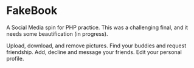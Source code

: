 # FakeBook
A Social Media spin for PHP practice.
This was a challenging final, and it needs some beautification (in progress). 

Upload, download, and remove pictures.
Find your buddies and request friendship.
Add, decline and message your friends.
Edit your personal profile.
